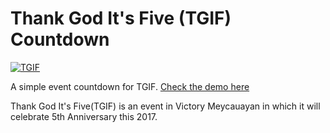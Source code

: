 # Thank God It's Five (TGIF) Countdown

[![TGIF](https://roaldjap.github.io/tgifive/screenshot.png)](https://roaldjap.github.io/tgifive/)

A simple event countdown for TGIF. [Check the demo here](https://roaldjap.github.io/tgifive/)

Thank God It's Five(TGIF) is an event in Victory Meycauayan in which it will celebrate 5th Anniversary this 2017.